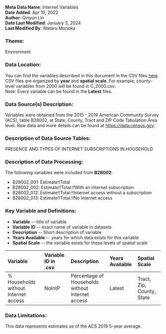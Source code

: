 **Meta Data Name**: Internet Variables  
**Date Added**: Apr 10, 2022  
**Author**: Qinyun Lin  
**Date Last Modified**: January 3, 2024  
**Last Modified By**: Wataru Morioka  

### Theme: 
Environment

### Data Location: 
You can find the variables described in this document in the CSV files [here](../full_tables).  
CSV files are organized by **year** and **spatial scale**. For example, county-level variables from 2000 will be found in C_2000.csv.  
Note: Every variable can be found in the **Latest** files.

### Data Source(s) Description:  
Variables were obtained from the 2015 - 2019 American Community Survey (ACS), table B28002, at State, County, Tract and ZIP Code Tabulation Area level. Raw data and more details can be found at https://data.census.gov.

### Description of Data Source Tables:
PRESENCE AND TYPES OF INTERNET SUBSCRIPTIONS IN HOUSEHOLD

### Description of Data Processing: 
The following variables were included from **B28002**:

* B28002_001: Estimate!!Total
* B28002_002: Estimate!!Total:!!With an Internet subscription
* B28002_012: Estimate!!Total:!!Internet access without a subscription
* B28002_013: Estimate!!Total:!!No Internet access

### Key Variable and Definitions:

- **Variable** -- title of variable
- **Variable ID** -- exact name of variable in datasets
- **Description** -- Short description of variable
- **Years Available** -- years for which data exists for this variable
- **Spatial Scale** -- the variable exists for these levels of spatial scale

| Variable | Variable ID in .csv | Description | Years Available | Spatial Scale |
|:---------|:--------------------|:------------|:----------------|:--------------|
| % Households without Internet access | NoIntP | Percentage of Households without Internet access | Latest | Tract, Zip, County, State |

### Data Limitations:
This data represents estimates as of the ACS 2019 5-year average.
